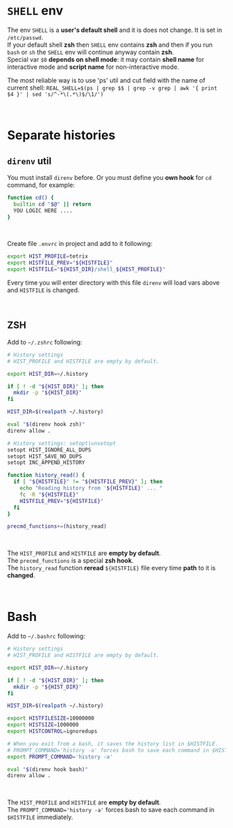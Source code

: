 # `SHELL` env
The env `SHELL` is a **user's default shell** and it is does not change. It is set in `/etc/passwd`.<br>
If your default shell **zsh** then `SHELL` env contains **zsh** and then if you run `bash` or `sh` the `SHELL` env will continue anyway contain **zsh**.<br>
Special var `$0` **depends on shell mode**: it may contain **shell name** for interactive mode and **script name** for non-interactive mode.<br>

The most reliable way is to use 'ps' util and cut field with the name of current shell:
`REAL_SHELL=$(ps | grep $$ | grep -v grep | awk '{ print $4 }' | sed 's/^-*\(.*\)$/\1/')`

<br>

# Separate histories
## `direnv` util
You must install `direnv` before. Or you must define you **own hook** for `cd` command, for example:
```bash
function cd() {
  builtin cd "$@" || return
  YOU LOGIC HERE ....
}
```

<br>

Create file `.envrc` in project and add to it following:
```bash
export HIST_PROFILE=tetrix
export HISTFILE_PREV="${HISTFILE}"
export HISTFILE="${HIST_DIR}/shell_${HIST_PROFILE}"
```

Every time you will enter directory with this file `direnv` will load vars above and `HISTFILE` is changed.<br>

<br>

## ZSH
Add to `~/.zshrc` following:
```bash
# History settings
# HIST_PROFILE and HISTFILE are empty by default.

export HIST_DIR=~/.history

if [ ! -d "${HIST_DIR}" ]; then
  mkdir -p "${HIST_DIR}"
fi

HIST_DIR=$(realpath ~/.history)

eval "$(direnv hook zsh)"
direnv allow .

# History settings: setopt|unsetopt
setopt HIST_IGNORE_ALL_DUPS
setopt HIST_SAVE_NO_DUPS
setopt INC_APPEND_HISTORY

function history_read() {
  if [ "${HISTFILE}" != "${HISTFILE_PREV}" ]; then
    echo "Reading history from '${HISTFILE}' ... "
    fc -R "${HISTFILE}"
    HISTFILE_PREV="${HISTFILE}"
  fi
}

precmd_functions+=(history_read)
```

<br>

The `HIST_PROFILE` and `HISTFILE` are **empty by default**.<br>
The `precmd_functions` is a special **zsh hook**.<br>
The `history_read` function **reread** `${HISTFILE}` file every time **path** to it is **changed**.<br>

<br>

# Bash
Add to `~/.bashrc` following:
```bash
# History settings
# HIST_PROFILE and HISTFILE are empty by default.

export HIST_DIR=~/.history

if [ ! -d "${HIST_DIR}" ]; then
  mkdir -p "${HIST_DIR}"
fi

HIST_DIR=$(realpath ~/.history)

export HISTFILESIZE=10000000
export HISTSIZE=1000000
export HISTCONTROL=ignoredups

# When you exit from a bash, it saves the history list in $HISTFILE.
# PROMPT_COMMAND='history -a' forces bash to save each command in $HISTFILE immediately.
export PROMPT_COMMAND='history -a'

eval "$(direnv hook bash)"
direnv allow .
```

<br>

The `HIST_PROFILE` and `HISTFILE` are **empty by default**.<br>
The `PROMPT_COMMAND='history -a'` forces bash to save each command in `$HISTFILE` immediately.<br>
